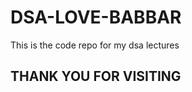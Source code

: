 # DSA-LOVE-BABBAR
This is the code repo for my dsa lectures
##                          THANK YOU FOR VISITING
